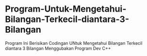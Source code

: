 # Program-Untuk-Mengetahui-Bilangan-Terkecil-diantara-3-Bilangan
Program Ini Berisikan Codingan UNtuk Mengetahui Bilangan Terkecil diantara 3 Bilangan
Menggubakan Program Dev C++
